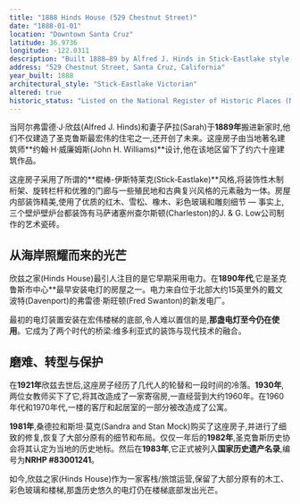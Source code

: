 ```yaml
---
title: "1888 Hinds House (529 Chestnut Street)"
date: "1888-01-01"
location: "Downtown Santa Cruz"
latitude: 36.9736
longitude: -122.0311
description: "Built 1888–89 by Alfred J. Hinds in Stick‑Eastlake style, the Hinds House is one of the first downtown homes in Santa Cruz to be wired for electricity, with a surviving fixture installed from Davenport power lines."
address: "529 Chestnut Street, Santa Cruz, California"
year_built: 1888
architectural_style: "Stick‑Eastlake Victorian"
altered: true
historic_status: "Listed on the National Register of Historic Places (NRHP #83001241); designated Santa Cruz Historic Landmark"
---
```


当阿尔弗雷德·J·欣兹(Alfred J. Hinds)和妻子萨拉(Sarah)于**1889年**搬进新家时,他们不仅建造了圣克鲁斯最宏伟的住宅之一,还开创了未来。这座房子由当地著名建筑师**约翰·H·威廉姆斯(John H. Williams)**设计,他在该地区留下了约六十座建筑作品。

这座房子采用了所谓的**棍棒-伊斯特莱克(Stick‑Eastlake)**风格,将装饰性木制桁架、旋转栏杆和优雅的门廊与一些殖民地和古典复兴风格的元素融为一体。房屋内部装饰精美,使用了优质的红木、雪松、橡木、彩色玻璃和雕刻细节 — 事实上,三个壁炉壁炉台都装饰有马萨诸塞州查尔斯顿(Charleston)的J. & G. Low公司制作的艺术瓷砖。

## 从海岸照耀而来的光芒

欣兹之家(Hinds House)最引人注目的是它早期采用电力。在**1890年代**,它是圣克鲁斯市中心**最早安装电灯的房屋之一。电力来自位于北部大约15英里外的戴文波特(Davenport)的弗雷德·斯旺顿(Fred Swanton)的新发电厂。

最初的电灯装置安装在宏伟楼梯的底部,令人难以置信的是,**那盏电灯至今仍在使用**。它成为了两个时代的桥梁:维多利亚式的装饰与现代技术的融合。

## 磨难、转型与保护

在**1921年**欣兹去世后,这座房子经历了几代人的轮替和一段时间的冷落。**1930年**,两位女教师买下了它,将其改造成了一家寄宿房,一直经营到大约1960年。在1960年代和1970年代,一楼的客厅和起居室的一部分被改造成了公寓。

**1981年**,桑德拉和斯坦·莫克(Sandra and Stan Mock)购买了这座房子,并进行了细致的修复,恢复了大部分原有的细节和布局。仅仅一年后的**1982年**,圣克鲁斯历史协会将其认定为当地的历史地标。然后在**1983年**,它正式被列入**国家历史遗产名录**,编号为**NRHP #83001241**。

如今,欣兹之家(Hinds House)作为一家客栈/旅馆运营,保留了大部分原有的木工、彩色玻璃和楼梯,那盏历史悠久的电灯仍在楼梯底部发出光芒。